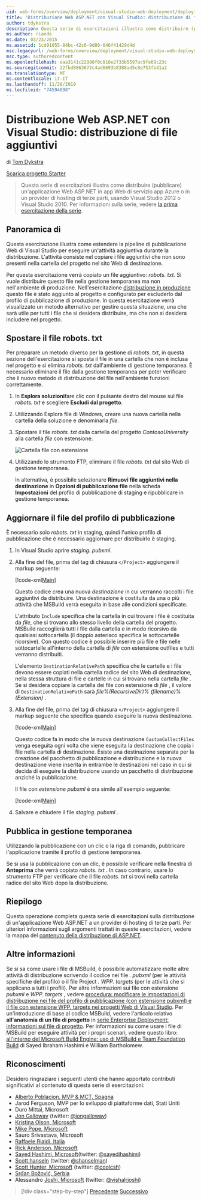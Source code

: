 ```yaml
---
uid: web-forms/overview/deployment/visual-studio-web-deployment/deploying-extra-files
title: 'Distribuzione Web ASP.NET con Visual Studio: distribuzione di file aggiuntivi | Microsoft Docs'
author: tdykstra
description: Questa serie di esercitazioni illustra come distribuire (pubblicare) un'applicazione Web ASP.NET per app Azure servizio app Web o un provider di hosting di terze parti, da usin...
ms.author: riande
ms.date: 03/23/2015
ms.assetid: 1cd91055-84bc-42c6-9d80-646f41429d4d
msc.legacyurl: /web-forms/overview/deployment/visual-studio-web-deployment/deploying-extra-files
msc.type: authoredcontent
ms.openlocfilehash: eaa3141c22980f0c816e2f33b5597ac9fe69c23c
ms.sourcegitcommit: 22fbd8863672c4ad6693b8388ad5c8e753fb41a2
ms.translationtype: MT
ms.contentlocale: it-IT
ms.lasthandoff: 11/28/2019
ms.locfileid: "74594898"
---
```

# <a name="aspnet-web-deployment-using-visual-studio-deploying-extra-files"></a>Distribuzione Web ASP.NET con Visual Studio: distribuzione di file aggiuntivi

di [Tom Dykstra](https://github.com/tdykstra)

[Scarica progetto Starter](https://go.microsoft.com/fwlink/p/?LinkId=282627)

> Questa serie di esercitazioni illustra come distribuire (pubblicare) un'applicazione Web ASP.NET in app Web di servizio app Azure o in un provider di hosting di terze parti, usando Visual Studio 2012 o Visual Studio 2010. Per informazioni sulla serie, vedere [la prima esercitazione della serie](introduction.md).

## <a name="overview"></a>Panoramica di

Questa esercitazione illustra come estendere la pipeline di pubblicazione Web di Visual Studio per eseguire un'attività aggiuntiva durante la distribuzione. L'attività consiste nel copiare i file aggiuntivi che non sono presenti nella cartella del progetto nel sito Web di destinazione.

Per questa esercitazione verrà copiato un file aggiuntivo: *robots. txt*. Si vuole distribuire questo file nella gestione temporanea ma non nell'ambiente di produzione. Nell'esercitazione [distribuzione in produzione](deploying-to-production.md) questo file è stato aggiunto al progetto e configurato per escluderlo dal profilo di pubblicazione di produzione. In questa esercitazione verrà visualizzato un metodo alternativo per gestire questa situazione, una che sarà utile per tutti i file che si desidera distribuire, ma che non si desidera includere nel progetto.

## <a name="move-the-robotstxt-file"></a>Spostare il file robots. txt

Per preparare un metodo diverso per la gestione di *robots. txt*, in questa sezione dell'esercitazione si sposta il file in una cartella che non è inclusa nel progetto e si elimina *robots. txt* dall'ambiente di gestione temporanea. È necessario eliminare il file dalla gestione temporanea per poter verificare che il nuovo metodo di distribuzione del file nell'ambiente funzioni correttamente.

1. In **Esplora soluzioni**fare clic con il pulsante destro del mouse sul file *robots. txt* e scegliere **Escludi dal progetto**.
2. Utilizzando Esplora file di Windows, creare una nuova cartella nella cartella della soluzione e denominarla *file*.
3. Spostare il file *robots. txt* dalla cartella del progetto *ContosoUniversity* alla cartella *file* con estensione.

    ![Cartella file con estensione](deploying-extra-files/_static/image1.png)
4. Utilizzando lo strumento FTP, eliminare il file *robots. txt* dal sito Web di gestione temporanea.

    In alternativa, è possibile selezionare **Rimuovi file aggiuntivi nella destinazione** in **Opzioni di pubblicazione file** nella scheda **Impostazioni** del profilo di pubblicazione di staging e ripubblicare in gestione temporanea.

## <a name="update-the-publish-profile-file"></a>Aggiornare il file del profilo di pubblicazione

È necessario solo *robots. txt* in staging, quindi l'unico profilo di pubblicazione che è necessario aggiornare per distribuirlo è staging.

1. In Visual Studio aprire *staging. pubxml*.
2. Alla fine del file, prima del tag di chiusura `</Project>` aggiungere il markup seguente:

    [!code-xml[Main](deploying-extra-files/samples/sample1.xml)]

    Questo codice crea una nuova *destinazione* in cui verranno raccolti i file aggiuntivi da distribuire. Una destinazione è costituita da una o più attività che MSBuild verrà eseguita in base alle condizioni specificate.

    L'attributo `Include` specifica che la cartella in cui trovare i file è costituita da *file*, che si trovano allo stesso livello della cartella del progetto. MSBuild raccoglierà tutti i file dalla cartella e in modo ricorsivo da qualsiasi sottocartella (il doppio asterisco specifica le sottocartelle ricorsive). Con questo codice è possibile inserire più file e file nelle sottocartelle all'interno della cartella di *file* con estensione outfiles e tutti verranno distribuiti.

    L'elemento `DestinationRelativePath` specifica che le cartelle e i file devono essere copiati nella cartella radice del sito Web di destinazione, nella stessa struttura di file e cartelle in cui si trovano nella cartella *file* . Se si desidera copiare la cartella dei file con estensione di *file* , il valore di `DestinationRelativePath` sarà *file\%(RecursiveDir)% (filename)% (Extension)* .
3. Alla fine del file, prima del tag di chiusura `</Project>` aggiungere il markup seguente che specifica quando eseguire la nuova destinazione.

    [!code-xml[Main](deploying-extra-files/samples/sample2.xml)]

    Questo codice fa in modo che la nuova destinazione `CustomCollectFiles` venga eseguita ogni volta che viene eseguita la destinazione che copia i file nella cartella di destinazione. Esiste una destinazione separata per la creazione del pacchetto di pubblicazione e distribuzione e la nuova destinazione viene inserita in entrambe le destinazioni nel caso in cui si decida di eseguire la distribuzione usando un pacchetto di distribuzione anziché la pubblicazione.

    Il file con *estensione pubxml* è ora simile all'esempio seguente:

    [!code-xml[Main](deploying-extra-files/samples/sample3.xml?highlight=53-71)]
4. Salvare e chiudere il file *staging. pubxml* .

## <a name="publish-to-staging"></a>Pubblica in gestione temporanea

Utilizzando la pubblicazione con un clic o la riga di comando, pubblicare l'applicazione tramite il profilo di gestione temporanea.

Se si usa la pubblicazione con un clic, è possibile verificare nella finestra di **Anteprima** che verrà copiato *robots. txt* . In caso contrario, usare lo strumento FTP per verificare che il file *robots. txt* si trovi nella cartella radice del sito Web dopo la distribuzione.

## <a name="summary"></a>Riepilogo

Questa operazione completa questa serie di esercitazioni sulla distribuzione di un'applicazione Web ASP.NET a un provider di hosting di terze parti. Per ulteriori informazioni sugli argomenti trattati in queste esercitazioni, vedere la mappa del [contenuto della distribuzione di ASP.NET](https://go.microsoft.com/fwlink/p/?LinkId=282413).

## <a name="more-information"></a>Altre informazioni

Se si sa come usare i file di MSBuild, è possibile automatizzare molte altre attività di distribuzione scrivendo il codice nei file *. pubxml* (per le attività specifiche del profilo) o il file Project *. WPP. targets* (per le attività che si applicano a tutti i profili). Per altre informazioni sui file con estensione *pubxml* e *WPP. targets* , vedere [procedura: modificare le impostazioni di distribuzione nei file del profilo di pubblicazione (con estensione pubxml) e il file con estensione WPP. targets nei progetti Web di Visual Studio](https://msdn.microsoft.com/library/ff398069). Per un'introduzione di base al codice MSBuild, vedere l'articolo relativo **all'anatomia di un file di progetto** in [serie Enterprise Deployment: informazioni sul file di progetto](../web-deployment-in-the-enterprise/understanding-the-project-file.md). Per informazioni su come usare i file di MSBuild per eseguire attività per i propri scenari, vedere questo libro: [all'interno del Microsoft Build Engine: uso di MSBuild e Team Foundation Build](http://msbuildbook.com) di Sayed Ibraham Hashimi e William Bartholomew.

## <a name="acknowledgements"></a>Riconoscimenti

Desidero ringraziare i seguenti utenti che hanno apportato contributi significativi al contenuto di questa serie di esercitazioni:

- [Alberto Poblacion, MVP &amp; MCT, Spagna](https://mvp.microsoft.com/mvp/Alberto%20Poblacion%20Bolano-36772)
- Jarod Ferguson, MVP per lo sviluppo di piattaforme dati, Stati Uniti
- Duro Mittal, Microsoft
- [Jon Galloway](https://weblogs.asp.net/jgalloway) (twitter: [@jongalloway](http://twitter.com/jongalloway))
- [Kristina Olson, Microsoft](https://blogs.iis.net/krolson/default.aspx)
- [Mike Pope, Microsoft](http://www.mikepope.com/blog/DisplayBlog.aspx)
- Sauro Srivastava, Microsoft
- [Raffaele Rialdi, Italia](http://www.iamraf.net/)
- [Rick Anderson, Microsoft](https://blogs.msdn.com/b/rickandy/)
- [Sayed Hashimi, Microsoft](http://sedodream.com/default.aspx)(twitter: [@sayedihashimi](http://twitter.com/sayedihashimi))
- [Scott hanseln](http://www.hanselman.com/blog/) (twitter: [@shanselman](http://twitter.com/shanselman))
- [Scott Hunter, Microsoft](https://blogs.msdn.com/b/scothu/) (twitter: [@coolcsh](http://twitter.com/coolcsh))
- [Srđan Božović, Serbia](http://msforge.net/blogs/zmajcek/)
- Alessandro [Joshi, Microsoft](http://vishaljoshi.blogspot.com/) (twitter: [@vishalrjoshi](http://twitter.com/vishalrjoshi))

> [!div class="step-by-step"]
> [Precedente](command-line-deployment.md)
> [Successivo](troubleshooting.md)
